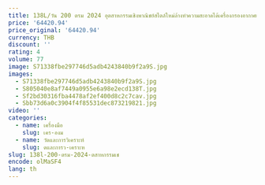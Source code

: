 ```yaml
---
title: 138L/วัน 200 ตรม 2024 อุตสาหกรรมเชิงพาณิชย์สไตล์ใหม่ล้างทําความสะอาดได้เครื่องกรองอากาศเครื่องลดความชื้นเครื่องทําความเย็นอุปกรณ์อบแห้ง
price: '64420.94'
price_original: '64420.94'
currency: THB
discount: ''
rating: 4
volume: 77
image: S71338fbe297746d5adb4243840b9f2a9S.jpg
images:
  - S71338fbe297746d5adb4243840b9f2a9S.jpg
  - S805040e8af7449a0955e6a98e2ecd138T.jpg
  - Sf2bd30316fba4478af2ef400d8c2c7cav.jpg
  - Sbb73d6a0c3904f4f85531dec873219821.jpg
video: ''
categories:
  - name: เครื่องมือ
    slug: เคร-องม
  - name: วัดและการวิเคราะห์
    slug: ดและการว-เคราะห
slug: 138l-200-ตรม-2024-ตสาหกรรมเช
encode: olMaSF4
lang: th
---
```

  